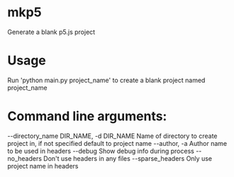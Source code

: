 # mkp5
Generate a blank p5.js project

# Usage
Run 'python main.py project_name' to create a blank project named project_name

# Command line arguments:
--directory_name DIR_NAME, -d DIR_NAME  Name of directory to create project in, if not specified default to project name
--author, -a        Author name to be used in headers
--debug             Show debug info during process
--no_headers        Don't use headers in any files
--sparse_headers    Only use project name in headers
